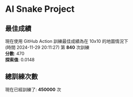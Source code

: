 
# AI Snake Project

## **最佳成績**




































現在使用 GitHub Action 訓練最佳成績為在 10x10 的地圖情況下  
(時間 2024-11-29 20:11:27) 第 **840** 次訓練  
**分數**: 470  
**探索值**: 0.0148









































































## 總訓練次數
現在已經訓練了: **450000** 次
